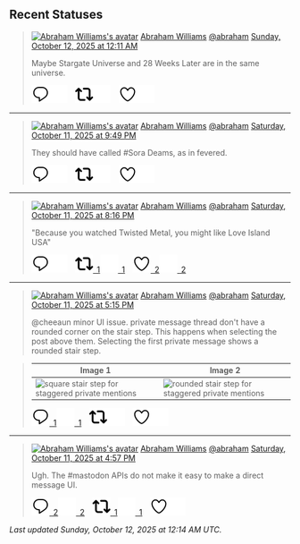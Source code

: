 ## Recent Statuses

> <a href="https://indieweb.social/@abraham"><img alt="Abraham Williams's avatar" src="https://cdn.masto.host/indiewebsocial/accounts/avatars/109/292/540/382/343/163/original/d00f2e03ce9c85b1.jpg" height="24" width="24" ></a> [Abraham Williams](https://indieweb.social/@abraham) [@abraham](https://indieweb.social/@abraham) [Sunday, October 12, 2025 at 12:11 AM](https://indieweb.social/@abraham/115358295158766014)
>
> Maybe Stargate Universe and 28 Weeks Later are in the same universe.
>
> [![Reply](./images/reply_light.svg#gh-light-mode-only "Reply")](https://indieweb.social/@abraham/115358295158766014#gh-light-mode-only)[![Reply](./images/reply.svg#gh-dark-mode-only "Reply")](https://indieweb.social/@abraham/115358295158766014#gh-dark-mode-only)&emsp;[![Boost](./images/retweet_light.svg#gh-light-mode-only "Boost")](https://indieweb.social/@abraham/115358295158766014#gh-light-mode-only)[![Boost](./images/retweet.svg#gh-dark-mode-only "Boost")](https://indieweb.social/@abraham/115358295158766014#gh-dark-mode-only)&emsp;[![Favorite](./images/like_light.svg#gh-light-mode-only "Favorite")](https://indieweb.social/@abraham/115358295158766014#gh-light-mode-only)[![Favorite](./images/like.svg#gh-dark-mode-only "Favorite")](https://indieweb.social/@abraham/115358295158766014#gh-dark-mode-only)


---

> <a href="https://indieweb.social/@abraham"><img alt="Abraham Williams's avatar" src="https://cdn.masto.host/indiewebsocial/accounts/avatars/109/292/540/382/343/163/original/d00f2e03ce9c85b1.jpg" height="24" width="24" ></a> [Abraham Williams](https://indieweb.social/@abraham) [@abraham](https://indieweb.social/@abraham) [Saturday, October 11, 2025 at 9:49 PM](https://indieweb.social/@abraham/115357735731887951)
>
> They should have called #Sora Deams, as in fevered.
>
> [![Reply](./images/reply_light.svg#gh-light-mode-only "Reply")](https://indieweb.social/@abraham/115357735731887951#gh-light-mode-only)[![Reply](./images/reply.svg#gh-dark-mode-only "Reply")](https://indieweb.social/@abraham/115357735731887951#gh-dark-mode-only)&emsp;[![Boost](./images/retweet_light.svg#gh-light-mode-only "Boost")](https://indieweb.social/@abraham/115357735731887951#gh-light-mode-only)[![Boost](./images/retweet.svg#gh-dark-mode-only "Boost")](https://indieweb.social/@abraham/115357735731887951#gh-dark-mode-only)&emsp;[![Favorite](./images/like_light.svg#gh-light-mode-only "Favorite")](https://indieweb.social/@abraham/115357735731887951#gh-light-mode-only)[![Favorite](./images/like.svg#gh-dark-mode-only "Favorite")](https://indieweb.social/@abraham/115357735731887951#gh-dark-mode-only)


---

> <a href="https://indieweb.social/@abraham"><img alt="Abraham Williams's avatar" src="https://cdn.masto.host/indiewebsocial/accounts/avatars/109/292/540/382/343/163/original/d00f2e03ce9c85b1.jpg" height="24" width="24" ></a> [Abraham Williams](https://indieweb.social/@abraham) [@abraham](https://indieweb.social/@abraham) [Saturday, October 11, 2025 at 8:16 PM](https://indieweb.social/@abraham/115357369823394520)
>
> &quot;Because you watched Twisted Metal, you might like Love Island USA&quot;
>
> [![Reply](./images/reply_light.svg#gh-light-mode-only "Reply")](https://indieweb.social/@abraham/115357369823394520#gh-light-mode-only)[![Reply](./images/reply.svg#gh-dark-mode-only "Reply")](https://indieweb.social/@abraham/115357369823394520#gh-dark-mode-only)&emsp;[![Boost](./images/retweet_light.svg#gh-light-mode-only "Boost")&ensp;1](https://indieweb.social/@abraham/115357369823394520#gh-light-mode-only)[![Boost](./images/retweet.svg#gh-dark-mode-only "Boost")&ensp;1](https://indieweb.social/@abraham/115357369823394520#gh-dark-mode-only)&emsp;[![Favorite](./images/like_light.svg#gh-light-mode-only "Favorite")&ensp;2](https://indieweb.social/@abraham/115357369823394520#gh-light-mode-only)[![Favorite](./images/like.svg#gh-dark-mode-only "Favorite")&ensp;2](https://indieweb.social/@abraham/115357369823394520#gh-dark-mode-only)


---

> <a href="https://indieweb.social/@abraham"><img alt="Abraham Williams's avatar" src="https://cdn.masto.host/indiewebsocial/accounts/avatars/109/292/540/382/343/163/original/d00f2e03ce9c85b1.jpg" height="24" width="24" ></a> [Abraham Williams](https://indieweb.social/@abraham) [@abraham](https://indieweb.social/@abraham) [Saturday, October 11, 2025 at 5:15 PM](https://indieweb.social/@abraham/115356660716002403)
>
> @cheeaun minor UI issue. private message thread don&#39;t have a rounded corner on the stair step. This happens when selecting the post above them. Selecting the first private message shows a rounded stair step.
>

> | Image 1 | Image 2 |
> | --- | --- |
> | ![square stair step for staggered private mentions](https://cdn.masto.host/indiewebsocial/media_attachments/files/115/356/660/531/929/468/original/da5b6e41d64ae86b.png) | ![rounded stair step for staggered private mentions](https://cdn.masto.host/indiewebsocial/media_attachments/files/115/356/660/528/500/930/original/f0ffc63d3fee8cfc.png) |
>
> [![Reply](./images/reply_light.svg#gh-light-mode-only "Reply")&ensp;1](https://indieweb.social/@abraham/115356660716002403#gh-light-mode-only)[![Reply](./images/reply.svg#gh-dark-mode-only "Reply")&ensp;1](https://indieweb.social/@abraham/115356660716002403#gh-dark-mode-only)&emsp;[![Boost](./images/retweet_light.svg#gh-light-mode-only "Boost")](https://indieweb.social/@abraham/115356660716002403#gh-light-mode-only)[![Boost](./images/retweet.svg#gh-dark-mode-only "Boost")](https://indieweb.social/@abraham/115356660716002403#gh-dark-mode-only)&emsp;[![Favorite](./images/like_light.svg#gh-light-mode-only "Favorite")](https://indieweb.social/@abraham/115356660716002403#gh-light-mode-only)[![Favorite](./images/like.svg#gh-dark-mode-only "Favorite")](https://indieweb.social/@abraham/115356660716002403#gh-dark-mode-only)


---

> <a href="https://indieweb.social/@abraham"><img alt="Abraham Williams's avatar" src="https://cdn.masto.host/indiewebsocial/accounts/avatars/109/292/540/382/343/163/original/d00f2e03ce9c85b1.jpg" height="24" width="24" ></a> [Abraham Williams](https://indieweb.social/@abraham) [@abraham](https://indieweb.social/@abraham) [Saturday, October 11, 2025 at 4:57 PM](https://indieweb.social/@abraham/115356587927021409)
>
> Ugh. The #mastodon APIs do not make it easy to make a direct message UI.
>
> [![Reply](./images/reply_light.svg#gh-light-mode-only "Reply")&ensp;2](https://indieweb.social/@abraham/115356587927021409#gh-light-mode-only)[![Reply](./images/reply.svg#gh-dark-mode-only "Reply")&ensp;2](https://indieweb.social/@abraham/115356587927021409#gh-dark-mode-only)&emsp;[![Boost](./images/retweet_light.svg#gh-light-mode-only "Boost")&ensp;1](https://indieweb.social/@abraham/115356587927021409#gh-light-mode-only)[![Boost](./images/retweet.svg#gh-dark-mode-only "Boost")&ensp;1](https://indieweb.social/@abraham/115356587927021409#gh-dark-mode-only)&emsp;[![Favorite](./images/like_light.svg#gh-light-mode-only "Favorite")](https://indieweb.social/@abraham/115356587927021409#gh-light-mode-only)[![Favorite](./images/like.svg#gh-dark-mode-only "Favorite")](https://indieweb.social/@abraham/115356587927021409#gh-dark-mode-only)


_Last updated Sunday, October 12, 2025 at 12:14 AM UTC._
